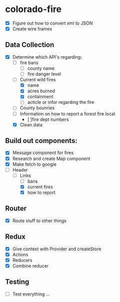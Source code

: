 # colorado-fire
- [x]  Figure out how to convert xml to JSON
- [x] Create wire frames

## Data Collection
- [x] Determine which API's regarding:
  - [ ] fire bans
    - [ ] county name
    - [ ] fire danger level
  - [ ] Current wild fires
    - [x] name
    - [x] acres burned
    - [x] containment
    - [ ] acticle or infor regarding the fire
  - [ ] County bounries
  - [ ] Information on how to report a forest fire local
    - [ ]fire dept numbers
  - [x] Clean data
  
## Build out components:
- [x] Message component for fires
- [x] Research and create Map component
- [x] Make fetch to google
- [ ] Header
  - [ ] Links
    - [ ] bans
    - [x] current fires
    - [x] how to report
    
## Router 
  - [x] Route stuff to other things

## Redux
  - [x] Give context with Provider and createStore
  - [x] Actions
  - [x] Reducers
  - [x] Combine reducer
  
## Testing

- [ ] Test everything ...
  
  

  
